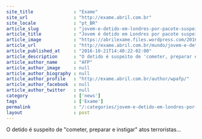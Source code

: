 ```yaml
---
site_title               : "Exame"
site_url                 : "http://exame.abril.com.br"
site_locale              : "pt_BR"
article_slug             : "jovem-e-detido-em-londres-por-pacote-suspeito-no-metro"
article_title            : "Jovem é detido em Londres por pacote suspeito no metrô"
article_image            : "https://abrilexame.files.wordpress.com/2016/09/size_960_16_9_metro-londres4.jpg?quality=70&strip=all&w=960"
article_url              : "http://exame.abril.com.br/mundo/jovem-e-detido-em-londres-por-pacote-suspeito-no-metro/"
article_published_at     : "2016-10-21T14:40:22-02:00"
article_description      : "O detido é suspeito de 'cometer, preparar e instigar' atos terroristas..."
article_author_name      : "AFP"
article_author_image     : null
article_author_biography : null
article_author_profile   : "http://exame.abril.com.br/author/wpafp/"
article_author_facebook  : null
article_author_twitter   : null
category                 : ['news']
tags                     : ['Exame']
permalink                : "/:categories/jovem-e-detido-em-londres-por-pacote-suspeito-no-metro/"
layout                   : post
---
```


O detido é suspeito de "cometer, preparar e instigar" atos terroristas...
